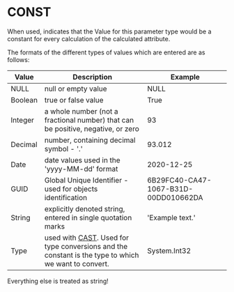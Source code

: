 # CONST

When used, indicates that the Value for this parameter type would be a constant for every calculation of the calculated attribute. 

The formats of the different types of values which are entered are as follows:



| Value   | Description                                                  | Example                              |
| ------- | ------------------------------------------------------------ | ------------------------------------ |
| NULL    | null or empty value                                          | NULL                                 |
| Boolean | true or false value                                          | True                                 |
| Integer | a whole number (not a fractional number) that can be positive, negative, or zero | 93                                   |
| Decimal | number, containing decimal symbol - '.'                      | 93.012                               |
| Date    | date values used in the 'yyyy-MM-dd' format                  | 2020-12-25                           |
| GUID    | Global Unique Identifier - used for objects identification   | 6B29FC40-CA47-1067-B31D-00DD010662DA |
| String  | explicitly denoted string, entered in single quotation marks | 'Example text.'                      |
| Type    | used with [CAST](https://docs.erp.net/tech/advanced/calculated-attributes/operators/cast.html). Used for type conversions and the constant is the type to which we want to convert. | System.Int32                         |

Everything else is treated as string!
